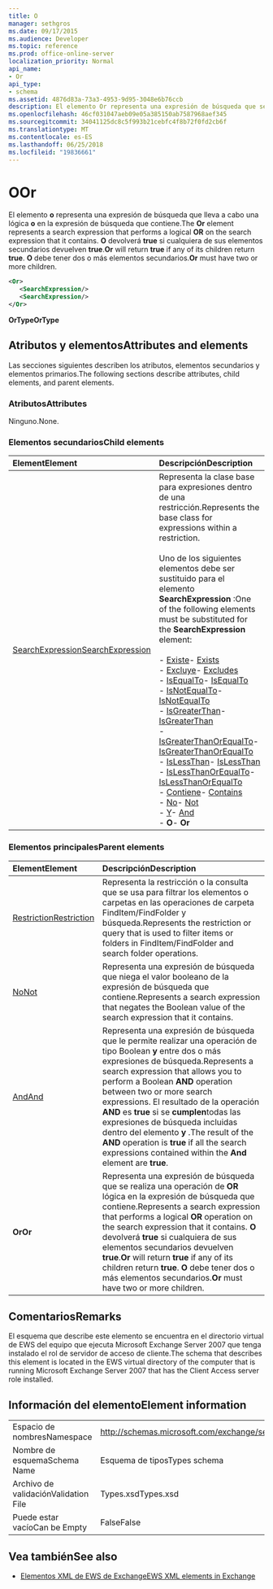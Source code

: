 ```yaml
---
title: O
manager: sethgros
ms.date: 09/17/2015
ms.audience: Developer
ms.topic: reference
ms.prod: office-online-server
localization_priority: Normal
api_name:
- Or
api_type:
- schema
ms.assetid: 4876d83a-73a3-4953-9d95-3048e6b76ccb
description: El elemento Or representa una expresión de búsqueda que se realiza una operación OR lógica en la expresión de búsqueda que contiene. O bien, devuelve true si cualquiera de sus elementos secundarios devuelven true. O bien, debe tener dos o más elementos secundarios.
ms.openlocfilehash: 46cf031047aeb09e05a385150ab7587968aef345
ms.sourcegitcommit: 34041125dc8c5f993b21cebfc4f8b72f0fd2cb6f
ms.translationtype: MT
ms.contentlocale: es-ES
ms.lasthandoff: 06/25/2018
ms.locfileid: "19836661"
---
```

# <a name="or"></a><span data-ttu-id="85bc7-105">O</span><span class="sxs-lookup"><span data-stu-id="85bc7-105">Or</span></span>

<span data-ttu-id="85bc7-106">El elemento **o** representa una expresión de búsqueda que lleva a cabo una lógica **o** en la expresión de búsqueda que contiene.</span><span class="sxs-lookup"><span data-stu-id="85bc7-106">The **Or** element represents a search expression that performs a logical **OR** on the search expression that it contains.</span></span> <span data-ttu-id="85bc7-107">**O** devolverá **true** si cualquiera de sus elementos secundarios devuelven **true**.</span><span class="sxs-lookup"><span data-stu-id="85bc7-107">**Or** will return **true** if any of its children return **true**.</span></span> <span data-ttu-id="85bc7-108">**O** debe tener dos o más elementos secundarios.</span><span class="sxs-lookup"><span data-stu-id="85bc7-108">**Or** must have two or more children.</span></span> 
  
```xml
<Or>
   <SearchExpression/>
   <SearchExpression/>
</Or>
```

 <span data-ttu-id="85bc7-109">**OrType**</span><span class="sxs-lookup"><span data-stu-id="85bc7-109">**OrType**</span></span>
## <a name="attributes-and-elements"></a><span data-ttu-id="85bc7-110">Atributos y elementos</span><span class="sxs-lookup"><span data-stu-id="85bc7-110">Attributes and elements</span></span>

<span data-ttu-id="85bc7-111">Las secciones siguientes describen los atributos, elementos secundarios y elementos primarios.</span><span class="sxs-lookup"><span data-stu-id="85bc7-111">The following sections describe attributes, child elements, and parent elements.</span></span>
  
### <a name="attributes"></a><span data-ttu-id="85bc7-112">Atributos</span><span class="sxs-lookup"><span data-stu-id="85bc7-112">Attributes</span></span>

<span data-ttu-id="85bc7-113">Ninguno.</span><span class="sxs-lookup"><span data-stu-id="85bc7-113">None.</span></span>
  
### <a name="child-elements"></a><span data-ttu-id="85bc7-114">Elementos secundarios</span><span class="sxs-lookup"><span data-stu-id="85bc7-114">Child elements</span></span>

|<span data-ttu-id="85bc7-115">**Element**</span><span class="sxs-lookup"><span data-stu-id="85bc7-115">**Element**</span></span>|<span data-ttu-id="85bc7-116">**Descripción**</span><span class="sxs-lookup"><span data-stu-id="85bc7-116">**Description**</span></span>|
|:-----|:-----|
|[<span data-ttu-id="85bc7-117">SearchExpression</span><span class="sxs-lookup"><span data-stu-id="85bc7-117">SearchExpression</span></span>](searchexpression.md) <br/> | <span data-ttu-id="85bc7-118">Representa la clase base para expresiones dentro de una restricción.</span><span class="sxs-lookup"><span data-stu-id="85bc7-118">Represents the base class for expressions within a restriction.</span></span> <br/><br/><span data-ttu-id="85bc7-119">Uno de los siguientes elementos debe ser sustituido para el elemento **SearchExpression** :</span><span class="sxs-lookup"><span data-stu-id="85bc7-119">One of the following elements must be substituted for the **SearchExpression** element:</span></span> <br/> <br/><span data-ttu-id="85bc7-120">- [Existe](exists.md)</span><span class="sxs-lookup"><span data-stu-id="85bc7-120">- [Exists](exists.md)</span></span> <br/><span data-ttu-id="85bc7-121">- [Excluye](excludes.md)</span><span class="sxs-lookup"><span data-stu-id="85bc7-121">- [Excludes](excludes.md)</span></span> <br/><span data-ttu-id="85bc7-122">- [IsEqualTo](isequalto.md)</span><span class="sxs-lookup"><span data-stu-id="85bc7-122">- [IsEqualTo](isequalto.md)</span></span> <br/><span data-ttu-id="85bc7-123">- [IsNotEqualTo](isnotequalto.md)</span><span class="sxs-lookup"><span data-stu-id="85bc7-123">- [IsNotEqualTo](isnotequalto.md)</span></span> <br/><span data-ttu-id="85bc7-124">- [IsGreaterThan](isgreaterthan.md)</span><span class="sxs-lookup"><span data-stu-id="85bc7-124">- [IsGreaterThan](isgreaterthan.md)</span></span> <br/><span data-ttu-id="85bc7-125">- [IsGreaterThanOrEqualTo](isgreaterthanorequalto.md)</span><span class="sxs-lookup"><span data-stu-id="85bc7-125">- [IsGreaterThanOrEqualTo](isgreaterthanorequalto.md)</span></span> <br/><span data-ttu-id="85bc7-126">- [IsLessThan](islessthan.md)</span><span class="sxs-lookup"><span data-stu-id="85bc7-126">- [IsLessThan](islessthan.md)</span></span> <br/><span data-ttu-id="85bc7-127">- [IsLessThanOrEqualTo](islessthanorequalto.md)</span><span class="sxs-lookup"><span data-stu-id="85bc7-127">- [IsLessThanOrEqualTo](islessthanorequalto.md)</span></span> <br/><span data-ttu-id="85bc7-128">- [Contiene](contains.md)</span><span class="sxs-lookup"><span data-stu-id="85bc7-128">- [Contains](contains.md)</span></span> <br/><span data-ttu-id="85bc7-129">- [No](not.md)</span><span class="sxs-lookup"><span data-stu-id="85bc7-129">- [Not](not.md)</span></span> <br/><span data-ttu-id="85bc7-130">- [Y](and.md)</span><span class="sxs-lookup"><span data-stu-id="85bc7-130">- [And](and.md)</span></span> <br/><span data-ttu-id="85bc7-131">- **O**</span><span class="sxs-lookup"><span data-stu-id="85bc7-131">- **Or**</span></span> <br/> |
   
### <a name="parent-elements"></a><span data-ttu-id="85bc7-132">Elementos principales</span><span class="sxs-lookup"><span data-stu-id="85bc7-132">Parent elements</span></span>

|<span data-ttu-id="85bc7-133">**Element**</span><span class="sxs-lookup"><span data-stu-id="85bc7-133">**Element**</span></span>|<span data-ttu-id="85bc7-134">**Descripción**</span><span class="sxs-lookup"><span data-stu-id="85bc7-134">**Description**</span></span>|
|:-----|:-----|
|[<span data-ttu-id="85bc7-135">Restriction</span><span class="sxs-lookup"><span data-stu-id="85bc7-135">Restriction</span></span>](restriction.md) <br/> |<span data-ttu-id="85bc7-136">Representa la restricción o la consulta que se usa para filtrar los elementos o carpetas en las operaciones de carpeta FindItem/FindFolder y búsqueda.</span><span class="sxs-lookup"><span data-stu-id="85bc7-136">Represents the restriction or query that is used to filter items or folders in FindItem/FindFolder and search folder operations.</span></span>  <br/> |
|[<span data-ttu-id="85bc7-137">No</span><span class="sxs-lookup"><span data-stu-id="85bc7-137">Not</span></span>](not.md) <br/> |<span data-ttu-id="85bc7-138">Representa una expresión de búsqueda que niega el valor booleano de la expresión de búsqueda que contiene.</span><span class="sxs-lookup"><span data-stu-id="85bc7-138">Represents a search expression that negates the Boolean value of the search expression that it contains.</span></span>  <br/> |
|[<span data-ttu-id="85bc7-139">And</span><span class="sxs-lookup"><span data-stu-id="85bc7-139">And</span></span>](and.md) <br/> |<span data-ttu-id="85bc7-140">Representa una expresión de búsqueda que le permite realizar una operación de tipo Boolean **y** entre dos o más expresiones de búsqueda.</span><span class="sxs-lookup"><span data-stu-id="85bc7-140">Represents a search expression that allows you to perform a Boolean **AND** operation between two or more search expressions.</span></span> <span data-ttu-id="85bc7-141">El resultado de la operación **AND** es **true** si se **cumplen**todas las expresiones de búsqueda incluidas dentro del elemento **y** .</span><span class="sxs-lookup"><span data-stu-id="85bc7-141">The result of the **AND** operation is **true** if all the search expressions contained within the **And** element are **true**.</span></span>  <br/> |
|<span data-ttu-id="85bc7-142">**Or**</span><span class="sxs-lookup"><span data-stu-id="85bc7-142">**Or**</span></span> <br/> |<span data-ttu-id="85bc7-143">Representa una expresión de búsqueda que se realiza una operación de **OR** lógica en la expresión de búsqueda que contiene.</span><span class="sxs-lookup"><span data-stu-id="85bc7-143">Represents a search expression that performs a logical **OR** operation on the search expression that it contains.</span></span> <span data-ttu-id="85bc7-144">**O** devolverá **true** si cualquiera de sus elementos secundarios devuelven **true**.</span><span class="sxs-lookup"><span data-stu-id="85bc7-144">**Or** will return **true** if any of its children return **true**.</span></span> <span data-ttu-id="85bc7-145">**O** debe tener dos o más elementos secundarios.</span><span class="sxs-lookup"><span data-stu-id="85bc7-145">**Or** must have two or more children.</span></span>  <br/> |
   
## <a name="remarks"></a><span data-ttu-id="85bc7-146">Comentarios</span><span class="sxs-lookup"><span data-stu-id="85bc7-146">Remarks</span></span>

<span data-ttu-id="85bc7-147">El esquema que describe este elemento se encuentra en el directorio virtual de EWS del equipo que ejecuta Microsoft Exchange Server 2007 que tenga instalado el rol de servidor de acceso de cliente.</span><span class="sxs-lookup"><span data-stu-id="85bc7-147">The schema that describes this element is located in the EWS virtual directory of the computer that is running Microsoft Exchange Server 2007 that has the Client Access server role installed.</span></span>
  
## <a name="element-information"></a><span data-ttu-id="85bc7-148">Información del elemento</span><span class="sxs-lookup"><span data-stu-id="85bc7-148">Element information</span></span>

|||
|:-----|:-----|
|<span data-ttu-id="85bc7-149">Espacio de nombres</span><span class="sxs-lookup"><span data-stu-id="85bc7-149">Namespace</span></span>  <br/> |http://schemas.microsoft.com/exchange/services/2006/types  <br/> |
|<span data-ttu-id="85bc7-150">Nombre de esquema</span><span class="sxs-lookup"><span data-stu-id="85bc7-150">Schema Name</span></span>  <br/> |<span data-ttu-id="85bc7-151">Esquema de tipos</span><span class="sxs-lookup"><span data-stu-id="85bc7-151">Types schema</span></span>  <br/> |
|<span data-ttu-id="85bc7-152">Archivo de validación</span><span class="sxs-lookup"><span data-stu-id="85bc7-152">Validation File</span></span>  <br/> |<span data-ttu-id="85bc7-153">Types.xsd</span><span class="sxs-lookup"><span data-stu-id="85bc7-153">Types.xsd</span></span>  <br/> |
|<span data-ttu-id="85bc7-154">Puede estar vacío</span><span class="sxs-lookup"><span data-stu-id="85bc7-154">Can be Empty</span></span>  <br/> |<span data-ttu-id="85bc7-155">False</span><span class="sxs-lookup"><span data-stu-id="85bc7-155">False</span></span>  <br/> |
   
## <a name="see-also"></a><span data-ttu-id="85bc7-156">Vea también</span><span class="sxs-lookup"><span data-stu-id="85bc7-156">See also</span></span>

- [<span data-ttu-id="85bc7-157">Elementos XML de EWS de Exchange</span><span class="sxs-lookup"><span data-stu-id="85bc7-157">EWS XML elements in Exchange</span></span>](ews-xml-elements-in-exchange.md)

